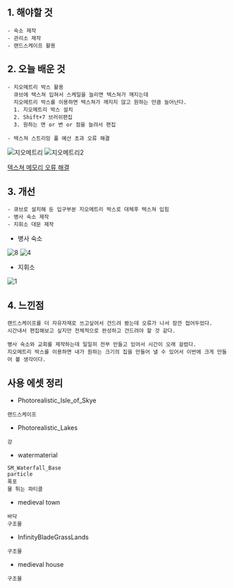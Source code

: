## 1. 해야할 것
```
- 숙소 제작
- 관리소 제작
- 랜드스케이프 활용
```

## 2. 오늘 배운 것
```
- 지오메트리 박스 활용
  큐브에 텍스쳐 입혀서 스케일을 늘리면 텍스쳐가 깨지는데
  지오메트리 박스를 이용하면 텍스쳐가 깨지지 않고 원하는 만큼 늘어난다.
  1. 지오메트리 박스 설치
  2. Shift+7 브러쉬편집
  3. 원하는 면 or 변 or 점을 늘려서 편집

- 텍스쳐 스트리밍 풀 예산 초과 오류 해결
```
![지오메트리](https://github.com/JM94Ent/TIL-WIL/assets/143363550/0e8a27d3-dfca-4b8e-ba74-ffb6f5abb6a5)
![지오메트리2](https://github.com/JM94Ent/TIL-WIL/assets/143363550/a5effe9b-6aa2-4166-83b2-9d5f8cdeee03)


[텍스쳐 메모리 오류 해결](https://3dperson1.tistory.com/44)

  
## 3. 개선
```
- 큐브로 설치해 둔 입구부분 지오메트리 박스로 대체후 텍스쳐 입힘
- 병사 숙소 제작
- 지휘소 대문 제작
```
- 병사 숙소


![8](https://github.com/JM94Ent/TIL-WIL/assets/143363550/c7e87bba-1360-48b4-b0ad-ec9c11753581)
![4](https://github.com/JM94Ent/TIL-WIL/assets/143363550/1f7d4835-da25-497c-9ce2-2521eca2dd3b)


- 지휘소


![1](https://github.com/JM94Ent/TIL-WIL/assets/143363550/013ae54b-4e0a-41ca-9dee-011a5ccabcba)

## 4. 느낀점
```
랜드스케이프를 더 자유자재로 쓰고싶어서 건드려 봤는데 오류가 나서 잠깐 접어두었다.
시간내서 편집해보고 싶지만 전체적으로 완성하고 건드려야 할 것 같다.

병사 숙소와 교회를 제작하는데 일일히 전부 만들고 있어서 시간이 오래 걸렸다.
지오메트리 박스를 이용하면 내가 원하는 크기의 집을 만들어 낼 수 있어서 이번에 크게 만들어 볼 생각이다.
```


## 사용 에셋 정리

- Photorealistic_Isle_of_Skye
```
랜드스케이프
```
- Photorealistic_Lakes
```
강
```
- watermaterial
```
SM_Waterfall_Base
particle
폭포
물 튀는 파티클
```
- medieval town
```
바닥
구조물
```
- InfinityBladeGrassLands
```
구조물
```
- medieval house
```
구조물
```
